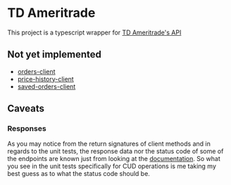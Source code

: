 # TD Ameritrade

This project is a typescript wrapper for [TD Ameritrade's API][td-documentation]

## Not yet implemented

- [orders-client](src/clients/orders-client.ts)
- [price-history-client](src/clients/price-history-client.ts)
- [saved-orders-client](src/clients/saved-orders-client.ts)

## Caveats

### Responses

As you may notice from the return signatures of client methods and in regards to the unit tests, the response data nor the status code of some of the endpoints are known just from looking at the [documentation][td-documentation]. So what you see in the unit tests specifically for CUD operations is me taking my best guess as to what the status code should be.

[td-documentation]: https://developer.tdameritrade.com/
